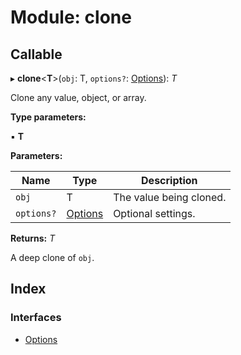 
# Module: clone

## Callable

▸ **clone**<**T**>(`obj`: T, `options?`: [Options](../interfaces/_hoek_8_5_0_index_d_.clone.options.md)): *T*

Clone any value, object, or array.

**Type parameters:**

▪ **T**

**Parameters:**

Name | Type | Description |
------ | ------ | ------ |
`obj` | T | The value being cloned. |
`options?` | [Options](../interfaces/_hoek_8_5_0_index_d_.clone.options.md) | Optional settings.  |

**Returns:** *T*

A deep clone of `obj`.

## Index

### Interfaces

* [Options](../interfaces/_hoek_8_5_0_index_d_.clone.options.md)
